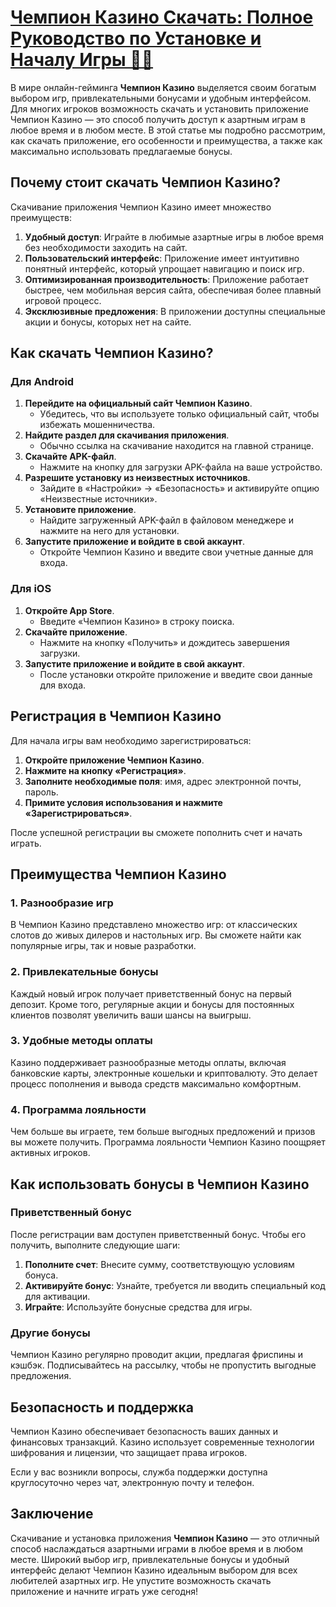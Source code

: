 # [Чемпион Казино Скачать: Полное Руководство по Установке и Началу Игры 🎲✨](https://temon-gter.cfd/go/9n8?p56190p303844p3509t17502)

В мире онлайн-гейминга **Чемпион Казино** выделяется своим богатым выбором игр, привлекательными бонусами и удобным интерфейсом. Для многих игроков возможность скачать и установить приложение Чемпион Казино — это способ получить доступ к азартным играм в любое время и в любом месте. В этой статье мы подробно рассмотрим, как скачать приложение, его особенности и преимущества, а также как максимально использовать предлагаемые бонусы.

## Почему стоит скачать Чемпион Казино?

Скачивание приложения Чемпион Казино имеет множество преимуществ:

1. **Удобный доступ**: Играйте в любимые азартные игры в любое время без необходимости заходить на сайт.
2. **Пользовательский интерфейс**: Приложение имеет интуитивно понятный интерфейс, который упрощает навигацию и поиск игр.
3. **Оптимизированная производительность**: Приложение работает быстрее, чем мобильная версия сайта, обеспечивая более плавный игровой процесс.
4. **Эксклюзивные предложения**: В приложении доступны специальные акции и бонусы, которых нет на сайте.

## Как скачать Чемпион Казино?

### Для Android

1. **Перейдите на официальный сайт Чемпион Казино**.
   * Убедитесь, что вы используете только официальный сайт, чтобы избежать мошенничества.
2. **Найдите раздел для скачивания приложения**.
   * Обычно ссылка на скачивание находится на главной странице.
3. **Скачайте APK-файл**.
   * Нажмите на кнопку для загрузки APK-файла на ваше устройство.
4. **Разрешите установку из неизвестных источников**.
   * Зайдите в «Настройки» → «Безопасность» и активируйте опцию «Неизвестные источники».
5. **Установите приложение**.
   * Найдите загруженный APK-файл в файловом менеджере и нажмите на него для установки.
6. **Запустите приложение и войдите в свой аккаунт**.
   * Откройте Чемпион Казино и введите свои учетные данные для входа.

### Для iOS

1. **Откройте App Store**.
   * Введите «Чемпион Казино» в строку поиска.
2. **Скачайте приложение**.
   * Нажмите на кнопку «Получить» и дождитесь завершения загрузки.
3. **Запустите приложение и войдите в свой аккаунт**.
   * После установки откройте приложение и введите свои данные для входа.

## Регистрация в Чемпион Казино

Для начала игры вам необходимо зарегистрироваться:

1. **Откройте приложение Чемпион Казино**.
2. **Нажмите на кнопку «Регистрация»**.
3. **Заполните необходимые поля**: имя, адрес электронной почты, пароль.
4. **Примите условия использования и нажмите «Зарегистрироваться»**.

После успешной регистрации вы сможете пополнить счет и начать играть.

## Преимущества Чемпион Казино

### 1. Разнообразие игр

В Чемпион Казино представлено множество игр: от классических слотов до живых дилеров и настольных игр. Вы сможете найти как популярные игры, так и новые разработки.

### 2. Привлекательные бонусы

Каждый новый игрок получает приветственный бонус на первый депозит. Кроме того, регулярные акции и бонусы для постоянных клиентов позволят увеличить ваши шансы на выигрыш.

### 3. Удобные методы оплаты

Казино поддерживает разнообразные методы оплаты, включая банковские карты, электронные кошельки и криптовалюту. Это делает процесс пополнения и вывода средств максимально комфортным.

### 4. Программа лояльности

Чем больше вы играете, тем больше выгодных предложений и призов вы можете получить. Программа лояльности Чемпион Казино поощряет активных игроков.

## Как использовать бонусы в Чемпион Казино

### Приветственный бонус

После регистрации вам доступен приветственный бонус. Чтобы его получить, выполните следующие шаги:

1. **Пополните счет**: Внесите сумму, соответствующую условиям бонуса.
2. **Активируйте бонус**: Узнайте, требуется ли вводить специальный код для активации.
3. **Играйте**: Используйте бонусные средства для игры.

### Другие бонусы

Чемпион Казино регулярно проводит акции, предлагая фриспины и кэшбэк. Подписывайтесь на рассылку, чтобы не пропустить выгодные предложения.

## Безопасность и поддержка

Чемпион Казино обеспечивает безопасность ваших данных и финансовых транзакций. Казино использует современные технологии шифрования и лицензии, что защищает права игроков.

Если у вас возникли вопросы, служба поддержки доступна круглосуточно через чат, электронную почту и телефон.

## Заключение

Скачивание и установка приложения **Чемпион Казино** — это отличный способ наслаждаться азартными играми в любое время и в любом месте. Широкий выбор игр, привлекательные бонусы и удобный интерфейс делают Чемпион Казино идеальным выбором для всех любителей азартных игр. Не упустите возможность скачать приложение и начните играть уже сегодня!
